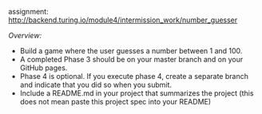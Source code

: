 assignment: http://backend.turing.io/module4/intermission_work/number_guesser

*Overview:*
* Build a game where the user guesses a number between 1 and 100.
* A completed Phase 3 should be on your master branch and on your GitHub pages.
* Phase 4 is optional. If you execute phase 4, create a separate branch and indicate that you did so when you submit.
* Include a README.md in your project that summarizes the project (this does not mean paste this project spec into your README)
